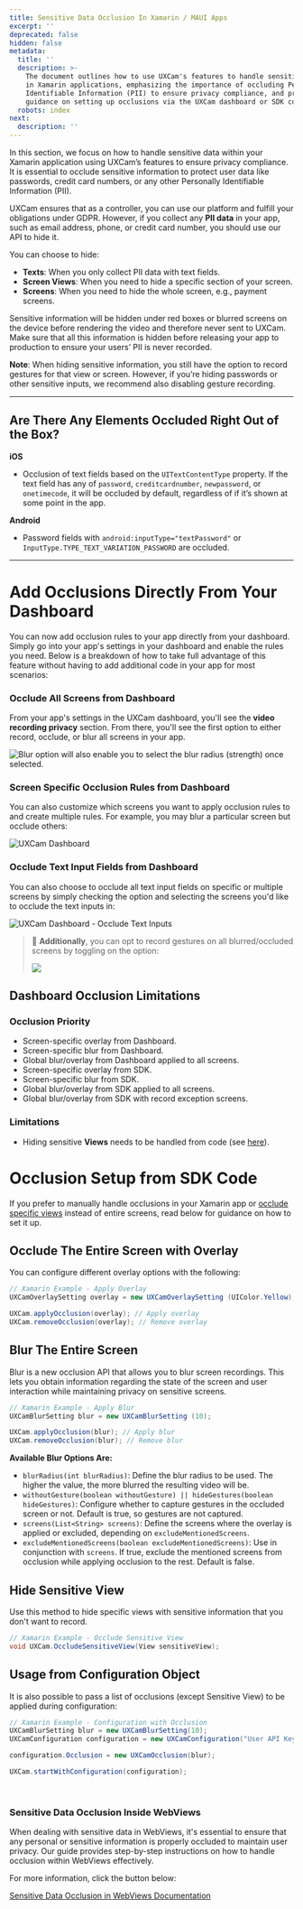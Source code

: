 ```yaml
---
title: Sensitive Data Occlusion In Xamarin / MAUI Apps
excerpt: ''
deprecated: false
hidden: false
metadata:
  title: ''
  description: >-
    The document outlines how to use UXCam's features to handle sensitive data
    in Xamarin applications, emphasizing the importance of occluding Personally
    Identifiable Information (PII) to ensure privacy compliance, and provides
    guidance on setting up occlusions via the UXCam dashboard or SDK code.
  robots: index
next:
  description: ''
---
```

In this section, we focus on how to handle sensitive data within your Xamarin application using UXCam’s features to ensure privacy compliance. It is essential to occlude sensitive information to protect user data like passwords, credit card numbers, or any other Personally Identifiable Information (PII).

UXCam ensures that as a controller, you can use our platform and fulfill your obligations under GDPR. However, if you collect any **PII data** in your app, such as email address, phone, or credit card number, you should use our API to hide it.

You can choose to hide:

- **Texts**: When you only collect PII data with text fields.
- **Screen Views**: When you need to hide a specific section of your screen.
- **Screens**: When you need to hide the whole screen, e.g., payment screens.

Sensitive information will be hidden under red boxes or blurred screens on the device before rendering the video and therefore never sent to UXCam. Make sure that all this information is hidden before releasing your app to production to ensure your users’ PII is never recorded.

**Note**: When hiding sensitive information, you still have the option to record gestures for that view or screen. However, if you’re hiding passwords or other sensitive inputs, we recommend also disabling gesture recording.

***

## Are There Any Elements Occluded Right Out of the Box?

**iOS**

- Occlusion of text fields based on the `UITextContentType` property. If the text field has any of `password`, `creditcardnumber`, `newpassword`, or `onetimecode`, it will be occluded by default, regardless of if it’s shown at some point in the app.

**Android**

- Password fields with `android:inputType="textPassword"` or `InputType.TYPE_TEXT_VARIATION_PASSWORD` are occluded.

***

# Add Occlusions Directly From Your Dashboard

You can now add occlusion rules to your app directly from your dashboard. Simply go into your app's settings in your dashboard and enable the rules you need. Below is a breakdown of how to take full advantage of this feature without having to add additional code in your app for most scenarios:

### Occlude All Screens from Dashboard

From your app's settings in the UXCam dashboard, you'll see the **video recording privacy** section. From there, you'll see the first option to either record, occlude, or blur all screens in your app.

![Blur option will also enable you to select the blur radius (strength) once selected.](https://files.readme.io/751b737-image.png)

### Screen Specific Occlusion Rules from Dashboard

You can also customize which screens you want to apply occlusion rules to and create multiple rules. For example, you may blur a particular screen but occlude others:

![UXCam Dashboard](https://files.readme.io/6b8810f-small-Staging_-_UXCam_Dashboard.png)

### Occlude Text Input Fields from Dashboard

You can also choose to occlude all text input fields on specific or multiple screens by simply checking the option and selecting the screens you'd like to occlude the text inputs in:

![UXCam Dashboard - Occlude Text Inputs](https://files.readme.io/253cbf0-small-Staging_-_UXCam_Dashboard.png)

> 📜 **Additionally**, you can opt to record gestures on all blurred/occluded screens by toggling on the option:
> 
> ![](https://files.readme.io/33bf4ad-image.png)

## Dashboard Occlusion Limitations

### Occlusion Priority

- Screen-specific overlay from Dashboard.
- Screen-specific blur from Dashboard.
- Global blur/overlay from Dashboard applied to all screens.
- Screen-specific overlay from SDK.
- Screen-specific blur from SDK.
- Global blur/overlay from SDK applied to all screens.
- Global blur/overlay from SDK with record exception screens.

### Limitations

- Hiding sensitive **Views** needs to be handled from code (see [here](https://developer.uxcam.com/docs/screen-blurring#hide-sensitive-view)).

# Occlusion Setup from SDK Code

If you prefer to manually handle occlusions in your Xamarin app or [occlude specific views](https://developer.uxcam.com/docs/screen-blurring#hide-sensitive-view) instead of entire screens, read below for guidance on how to set it up.

## Occlude The Entire Screen with Overlay

You can configure different overlay options with the following:

```csharp Xamarin
// Xamarin Example - Apply Overlay
UXCamOverlaySetting overlay = new UXCamOverlaySetting (UIColor.Yellow);

UXCam.applyOcclusion(overlay); // Apply overlay
UXCam.removeOcclusion(overlay); // Remove overlay
```

## Blur The Entire Screen

Blur is a new occlusion API that allows you to blur screen recordings. This lets you obtain information regarding the state of the screen and user interaction while maintaining privacy on sensitive screens.

```csharp Xamarin
// Xamarin Example - Apply Blur
UXCamBlurSetting blur = new UXCamBlurSetting (10);

UXCam.applyOcclusion(blur); // Apply blur
UXCam.removeOcclusion(blur); // Remove blur
```

**Available Blur Options Are:**

- `blurRadius(int blurRadius)`: Define the blur radius to be used. The higher the value, the more blurred the resulting video will be.
- `withoutGesture(boolean withoutGesture) || hideGestures(boolean hideGestures)`: Configure whether to capture gestures in the occluded screen or not. Default is true, so gestures are not captured.
- `screens(List<String> screens)`: Define the screens where the overlay is applied or excluded, depending on `excludeMentionedScreens`.
- `excludeMentionedScreens(boolean excludeMentionedScreens)`: Use in conjunction with `screens`. If true, exclude the mentioned screens from occlusion while applying occlusion to the rest. Default is false.

## Hide Sensitive View

Use this method to hide specific views with sensitive information that you don't want to record.

```csharp Xamarin
// Xamarin Example - Occlude Sensitive View
void UXCam.OccludeSensitiveView(View sensitiveView);
```

## Usage from Configuration Object

It is also possible to pass a list of occlusions (except Sensitive View) to be applied during configuration:

```csharp Xamarin
// Xamarin Example - Configuration with Occlusion
UXCamBlurSetting blur = new UXCamBlurSetting(10);
UXCamConfiguration configuration = new UXCamConfiguration("User API Key");

configuration.Occlusion = new UXCamOcclusion(blur);

UXCam.startWithConfiguration(configuration);
```

<br />

### Sensitive Data Occlusion Inside WebViews

When dealing with sensitive data in WebViews, it's essential to ensure that any personal or sensitive information is properly occluded to maintain user privacy. Our guide provides step-by-step instructions on how to handle occlusion within WebViews effectively.

For more information, click the button below:

[Sensitive Data Occlusion in WebViews Documentation](/docs/sensitive-views-inside-webviews)